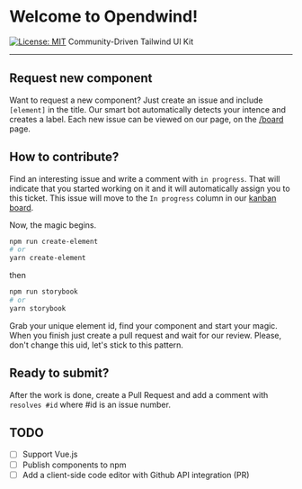 # Welcome to Opendwind!

[![License: MIT](https://img.shields.io/badge/License-MIT-yellow.svg)](https://opensource.org/licenses/MIT)
Community-Driven Tailwind UI Kit

---

## Request new component

Want to request a new component? Just create an issue and include `[element]` in the title. Our smart bot automatically detects your intence and creates a label. Each new issue can be viewed on our page, on the [/board](https://openwind.vercel.app/board) page.

## How to contribute?

Find an interesting issue and write a comment with `in progress`. That will indicate that you started working on it and it will automatically assign you to this ticket. This issue will move to the `In progress` column in our [kanban board](https://openwind.vercel.app/board).

Now, the magic begins.

```bash
npm run create-element
# or
yarn create-element
```

then

```bash
npm run storybook
# or
yarn storybook
```

Grab your unique element id, find your component and start your magic. When you finish just create a pull request and wait for our review. Please, don't change this uid, let's stick to this pattern.

## Ready to submit?

After the work is done, create a Pull Request and add a comment with `resolves #id` where #id is an issue number.

## TODO

- [ ] Support Vue.js
- [ ] Publish components to npm
- [ ] Add a client-side code editor with Github API integration (PR)
